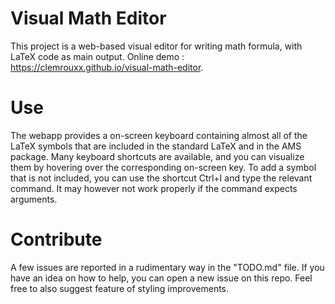 # Visual Math Editor

This project is a web-based visual editor for writing math formula, with LaTeX code as main output. Online demo : https://clemrouxx.github.io/visual-math-editor.

# Use

The webapp provides a on-screen keyboard containing almost all of the LaTeX symbols that are included in the standard LaTeX and in the AMS package. Many keyboard shortcuts are available, and you can visualize them by hovering over the corresponding on-screen key. To add a symbol that is not included, you can use the shortcut Ctrl+I and type the relevant command. It may however not work properly if the command expects arguments.

# Contribute

A few issues are reported in a rudimentary way in the "TODO.md" file. If you have an idea on how to help, you can open a new issue on this repo. Feel free to also suggest feature of styling improvements.
